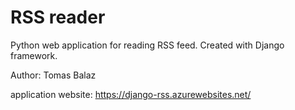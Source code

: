 # RSS reader

Python web application for reading RSS feed. Created with Django framework.

Author: Tomas Balaz

application website: https://django-rss.azurewebsites.net/
